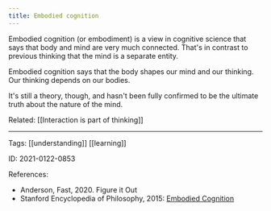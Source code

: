 ```yaml
---
title: Embodied cognition
---
```


Embodied cognition (or embodiment) is a view in cognitive science that says that body and mind are very much connected. That's in contrast to previous thinking that the mind is a separate entity.

Embodied cognition says that the body shapes our mind and our thinking. Our thinking depends on our bodies.

It's still a theory, though, and hasn't been fully confirmed to be the ultimate truth about the nature of the mind.

Related: [[Interaction is part of thinking]]

---

Tags: [[understanding]] [[learning]]

ID: 2021-0122-0853

References:
- Anderson, Fast, 2020. Figure it Out
- Stanford Encyclopedia of Philosophy, 2015: [Embodied Cognition](https://plato.stanford.edu/entries/embodied-cognition/)
